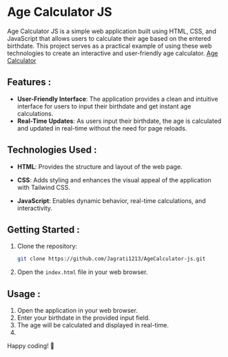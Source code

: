 # Age Calculator JS
Age Calculator JS is a simple web application built using HTML, CSS, and JavaScript that allows users to calculate their age based on the entered birthdate. This project serves as a practical example of using these web technologies to create an interactive and user-friendly age calculator.
[Age Calculator ](https://jagrati1213.github.io/AgeCalculater/)
## Features :
- **User-Friendly Interface**: The application provides a clean and intuitive interface for users to input their birthdate and get instant age calculations.
- **Real-Time Updates**: As users input their birthdate, the age is calculated and updated in real-time without the need for page reloads.

## Technologies Used :

- **HTML**: Provides the structure and layout of the web page.

- **CSS**: Adds styling and enhances the visual appeal of the application with Tailwind CSS.

- **JavaScript**: Enables dynamic behavior, real-time calculations, and interactivity.

## Getting Started :

1. Clone the repository:

   ```bash
   git clone https://github.com/Jagrati1213/AgeCalculator-js.git
   ```

2. Open the `index.html` file in your web browser.

## Usage :

1. Open the application in your web browser.
2. Enter your birthdate in the provided input field.
3. The age will be calculated and displayed in real-time.
4. 
Happy coding! 🚀
